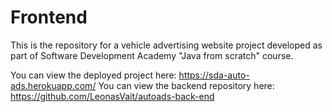 # Frontend
This is the repository for a vehicle advertising website project developed as 
part of Software Development Academy "Java from scratch" course.

You can view the deployed project here: https://sda-auto-ads.herokuapp.com/
You can view the backend repository here: https://github.com/LeonasVait/autoads-back-end
